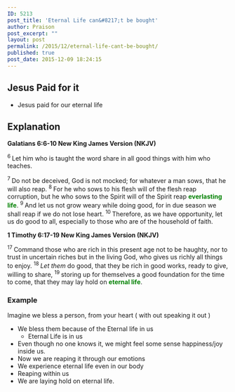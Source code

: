 ```yaml
---
ID: 5213
post_title: 'Eternal Life can&#8217;t be bought'
author: Praison
post_excerpt: ""
layout: post
permalink: /2015/12/eternal-life-cant-be-bought/
published: true
post_date: 2015-12-09 18:24:15
---
```

<h2><strong>Jesus Paid for it</strong></h2>
<ul>
	<li>Jesus paid for our eternal life</li>
</ul>
<h2><strong>Explanation</strong></h2>
<strong><span class="passage-display-bcv">Galatians 6:6-10
</span><span class="passage-display-version">New King James Version (NKJV)</span></strong>

<span class="text Gal-6-6"><sup class="versenum">6 </sup>Let him who is taught the word share in all good things with him who teaches.</span>

<span id="en-NKJV-29196" class="text Gal-6-7"><sup class="versenum">7 </sup>Do not be deceived, God is not mocked; for whatever a man sows, that he will also reap. </span><span id="en-NKJV-29197" class="text Gal-6-8"><sup class="versenum">8 </sup>For he who sows to his flesh will of the flesh reap corruption, but he who sows to the Spirit will of the Spirit reap <span style="color: #008000;"><strong>everlasting life</strong></span>. </span><span id="en-NKJV-29198" class="text Gal-6-9"><sup class="versenum">9 </sup>And let us not grow weary while doing good, for in due season we shall reap if we do not lose heart. </span><span id="en-NKJV-29199" class="text Gal-6-10"><sup class="versenum">10 </sup>Therefore, as we have opportunity, let us do good to all, especially to those who are of the household of faith.</span>

<strong><span class="passage-display-bcv">1 Timothy 6:17-19
</span></strong><strong><span class="passage-display-version">New King James Version (NKJV)</span></strong>

<span class="text 1Tim-6-17"><sup class="versenum">17 </sup>Command those who are rich in this present age not to be haughty, nor to trust in uncertain riches but in the living God, who gives us richly all things to enjoy. </span><span id="en-NKJV-29807" class="text 1Tim-6-18"><sup class="versenum">18 </sup><i>Let them</i> do good, that they be rich in good works, ready to give, willing to share, </span><span id="en-NKJV-29808" class="text 1Tim-6-19"><sup class="versenum">19 </sup>storing up for themselves a good foundation for the time to come, that they may lay hold on <span style="color: #008000;"><strong>eternal life</strong></span>.</span>
<h3><strong>Example</strong></h3>
Imagine we bless a person, from your heart ( with out speaking it out )
<ul>
	<li>We bless them because of the Eternal life in us
<ul>
	<li>Eternal Life is in us</li>
</ul>
</li>
	<li>Even though no one knows it, we might feel some sense happiness/joy inside us.</li>
	<li>Now we are reaping it through our emotions</li>
	<li>We experience eternal life even in our body</li>
	<li>Reaping within us</li>
	<li>We are laying hold on eternal life.</li>
</ul>